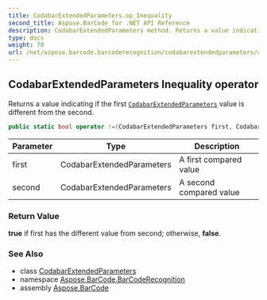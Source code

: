 ```yaml
---
title: CodabarExtendedParameters.op_Inequality
second_title: Aspose.BarCode for .NET API Reference
description: CodabarExtendedParameters method. Returns a value indicating if the first CodabarExtendedParameters value is different from the second
type: docs
weight: 70
url: /net/aspose.barcode.barcoderecognition/codabarextendedparameters/op_inequality/
---
```

## CodabarExtendedParameters Inequality operator

Returns a value indicating if the first [`CodabarExtendedParameters`](../) value is different from the second.

```csharp
public static bool operator !=(CodabarExtendedParameters first, CodabarExtendedParameters second)
```

| Parameter | Type | Description |
| --- | --- | --- |
| first | CodabarExtendedParameters | A first compared value |
| second | CodabarExtendedParameters | A second compared value |

### Return Value

**true** if first has the different value from second; otherwise, **false**.

### See Also

* class [CodabarExtendedParameters](../)
* namespace [Aspose.BarCode.BarCodeRecognition](../../codabarextendedparameters/)
* assembly [Aspose.BarCode](../../../)


